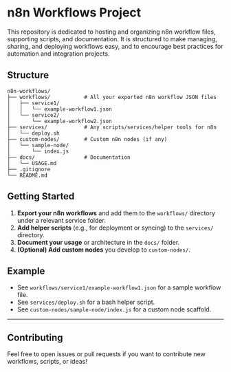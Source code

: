 # n8n Workflows Project

This repository is dedicated to hosting and organizing n8n workflow files, supporting scripts, and documentation. It is structured to make managing, sharing, and deploying workflows easy, and to encourage best practices for automation and integration projects.

## Structure

```
n8n-workflows/
├── workflows/           # All your exported n8n workflow JSON files
│   ├── service1/
│   │   └── example-workflow1.json
│   └── service2/
│       └── example-workflow2.json
├── services/            # Any scripts/services/helper tools for n8n
│   └── deploy.sh
├── custom-nodes/        # Custom n8n nodes (if any)
│   └── sample-node/
│       └── index.js
├── docs/                # Documentation
│   └── USAGE.md
├── .gitignore
└── README.md
```

## Getting Started

1. **Export your n8n workflows** and add them to the `workflows/` directory under a relevant service folder.
2. **Add helper scripts** (e.g., for deployment or syncing) to the `services/` directory.
3. **Document your usage** or architecture in the `docs/` folder.
4. **(Optional) Add custom nodes** you develop to `custom-nodes/`.

## Example

- See `workflows/service1/example-workflow1.json` for a sample workflow file.
- See `services/deploy.sh` for a bash helper script.
- See `custom-nodes/sample-node/index.js` for a custom node scaffold.

---

## Contributing

Feel free to open issues or pull requests if you want to contribute new workflows, scripts, or ideas!